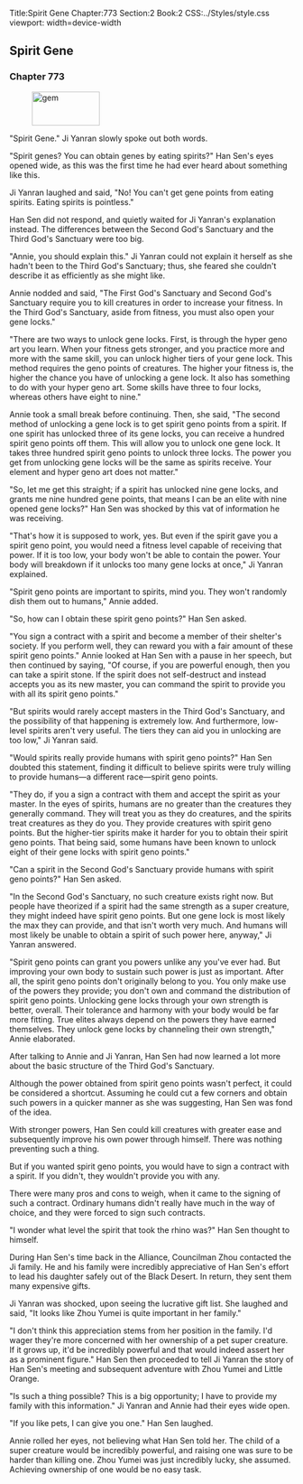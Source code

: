 Title:Spirit Gene 
Chapter:773 
Section:2 
Book:2 
CSS:../Styles/style.css 
viewport: width=device-width
  
## Spirit Gene
### Chapter 773
  
<figure>
	<img src="../Images/gem.gif" alt="gem" id="gem" width="120" height="60" />
</figure>
  

  
"Spirit Gene." Ji Yanran slowly spoke out both words.

"Spirit genes? You can obtain genes by eating spirits?" Han Sen's eyes opened wide, as this was the first time he had ever heard about something like this.

Ji Yanran laughed and said, "No! You can't get gene points from eating spirits. Eating spirits is pointless."

Han Sen did not respond, and quietly waited for Ji Yanran's explanation instead. The differences between the Second God's Sanctuary and the Third God's Sanctuary were too big.

"Annie, you should explain this." Ji Yanran could not explain it herself as she hadn't been to the Third God's Sanctuary; thus, she feared she couldn't describe it as efficiently as she might like.

Annie nodded and said, "The First God's Sanctuary and Second God's Sanctuary require you to kill creatures in order to increase your fitness. In the Third God's Sanctuary, aside from fitness, you must also open your gene locks."

"There are two ways to unlock gene locks. First, is through the hyper geno art you learn. When your fitness gets stronger, and you practice more and more with the same skill, you can unlock higher tiers of your gene lock. This method requires the geno points of creatures. The higher your fitness is, the higher the chance you have of unlocking a gene lock. It also has something to do with your hyper geno art. Some skills have three to four locks, whereas others have eight to nine."

Annie took a small break before continuing. Then, she said, "The second method of unlocking a gene lock is to get spirit geno points from a spirit. If one spirit has unlocked three of its gene locks, you can receive a hundred spirit geno points off them. This will allow you to unlock one gene lock. It takes three hundred spirit geno points to unlock three locks. The power you get from unlocking gene locks will be the same as spirits receive. Your element and hyper geno art does not matter."

"So, let me get this straight; if a spirit has unlocked nine gene locks, and grants me nine hundred gene points, that means I can be an elite with nine opened gene locks?" Han Sen was shocked by this vat of information he was receiving.

"That's how it is supposed to work, yes. But even if the spirit gave you a spirit geno point, you would need a fitness level capable of receiving that power. If it is too low, your body won't be able to contain the power. Your body will breakdown if it unlocks too many gene locks at once," Ji Yanran explained.

"Spirit geno points are important to spirits, mind you. They won't randomly dish them out to humans," Annie added.

"So, how can I obtain these spirit geno points?" Han Sen asked.

"You sign a contract with a spirit and become a member of their shelter's society. If you perform well, they can reward you with a fair amount of these spirit geno points." Annie looked at Han Sen with a pause in her speech, but then continued by saying, "Of course, if you are powerful enough, then you can take a spirit stone. If the spirit does not self-destruct and instead accepts you as its new master, you can command the spirit to provide you with all its spirit geno points."

"But spirits would rarely accept masters in the Third God's Sanctuary, and the possibility of that happening is extremely low. And furthermore, low-level spirits aren't very useful. The tiers they can aid you in unlocking are too low," Ji Yanran said.

"Would spirits really provide humans with spirit geno points?" Han Sen doubted this statement, finding it difficult to believe spirits were truly willing to provide humans—a different race—spirit geno points.

"They do, if you a sign a contract with them and accept the spirit as your master. In the eyes of spirits, humans are no greater than the creatures they generally command. They will treat you as they do creatures, and the spirits treat creatures as they do you. They provide creatures with spirit geno points. But the higher-tier spirits make it harder for you to obtain their spirit geno points. That being said, some humans have been known to unlock eight of their gene locks with spirit geno points."

"Can a spirit in the Second God's Sanctuary provide humans with spirit geno points?" Han Sen asked.

"In the Second God's Sanctuary, no such creature exists right now. But people have theorized if a spirit had the same strength as a super creature, they might indeed have spirit geno points. But one gene lock is most likely the max they can provide, and that isn't worth very much. And humans will most likely be unable to obtain a spirit of such power here, anyway," Ji Yanran answered.

"Spirit geno points can grant you powers unlike any you've ever had. But improving your own body to sustain such power is just as important. After all, the spirit geno points don't originally belong to you. You only make use of the powers they provide; you don't own and command the distribution of spirit geno points. Unlocking gene locks through your own strength is better, overall. Their tolerance and harmony with your body would be far more fitting. True elites always depend on the powers they have earned themselves. They unlock gene locks by channeling their own strength," Annie elaborated.

After talking to Annie and Ji Yanran, Han Sen had now learned a lot more about the basic structure of the Third God's Sanctuary.

Although the power obtained from spirit geno points wasn't perfect, it could be considered a shortcut. Assuming he could cut a few corners and obtain such powers in a quicker manner as she was suggesting, Han Sen was fond of the idea.

With stronger powers, Han Sen could kill creatures with greater ease and subsequently improve his own power through himself. There was nothing preventing such a thing.

But if you wanted spirit geno points, you would have to sign a contract with a spirit. If you didn't, they wouldn't provide you with any.

There were many pros and cons to weigh, when it came to the signing of such a contract. Ordinary humans didn't really have much in the way of choice, and they were forced to sign such contracts.

"I wonder what level the spirit that took the rhino was?" Han Sen thought to himself.

During Han Sen's time back in the Alliance, Councilman Zhou contacted the Ji family. He and his family were incredibly appreciative of Han Sen's effort to lead his daughter safely out of the Black Desert. In return, they sent them many expensive gifts.

Ji Yanran was shocked, upon seeing the lucrative gift list. She laughed and said, "It looks like Zhou Yumei is quite important in her family."

"I don't think this appreciation stems from her position in the family. I'd wager they're more concerned with her ownership of a pet super creature. If it grows up, it'd be incredibly powerful and that would indeed assert her as a prominent figure." Han Sen then proceeded to tell Ji Yanran the story of Han Sen's meeting and subsequent adventure with Zhou Yumei and Little Orange.

"Is such a thing possible? This is a big opportunity; I have to provide my family with this information." Ji Yanran and Annie had their eyes wide open.

"If you like pets, I can give you one." Han Sen laughed.

Annie rolled her eyes, not believing what Han Sen told her. The child of a super creature would be incredibly powerful, and raising one was sure to be harder than killing one. Zhou Yumei was just incredibly lucky, she assumed. Achieving ownership of one would be no easy task.